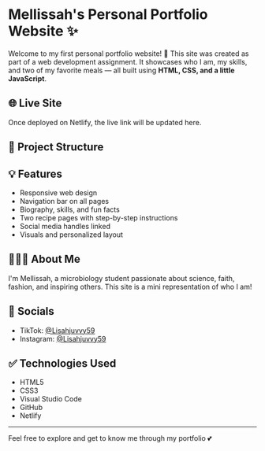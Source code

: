# Mellissah's Personal Portfolio Website ✨

Welcome to my first personal portfolio website! 💜 This site was created as part of a web development assignment. It showcases who I am, my skills, and two of my favorite meals — all built using **HTML, CSS, and a little JavaScript**.

## 🌐 Live Site
Once deployed on Netlify, the live link will be updated here.

## 📂 Project Structure


## 💡 Features
- Responsive web design
- Navigation bar on all pages
- Biography, skills, and fun facts
- Two recipe pages with step-by-step instructions
- Social media handles linked
- Visuals and personalized layout

## 👩🏽‍💻 About Me
I'm Mellissah, a microbiology student passionate about science, faith, fashion, and inspiring others. This site is a mini representation of who I am!

## 📱 Socials
- TikTok: [@Lisahjuvvy59](https://tiktok.com/@Lisahjuvvy59)
- Instagram: [@Lisahjuvvy59](https://instagram.com/Lisahjuvvy59)

## ✅ Technologies Used
- HTML5
- CSS3
- Visual Studio Code
- GitHub
- Netlify

---

Feel free to explore and get to know me through my portfolio 💕
